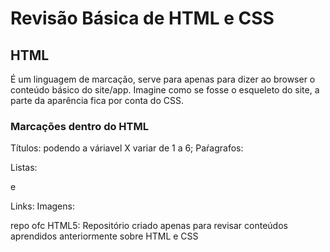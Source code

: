 # Revisão Básica de HTML e CSS
## HTML
É um linguagem de marcação, serve para apenas para dizer ao browser o conteúdo básico do site/app. Imagine como se fosse o esqueleto do site, a parte da aparência fica por conta do CSS.

### Marcações dentro do HTML
Títulos: <hX></hX> podendo a váriavel X variar de 1 a 6;
Paŕagrafos: <p></p>
Listas: <ol></ol> e <ul></ul>
Links:
Imagens: 

repo ofc HTML5:
Repositório criado apenas para revisar conteúdos aprendidos anteriormente sobre HTML e CSS
